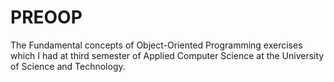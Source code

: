 # PREOOP

The Fundamental concepts of Object-Oriented Programming exercises which I had at third semester of  Applied Computer Science at the University of Science and Technology.
